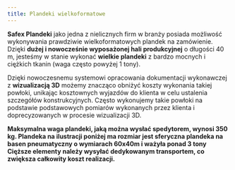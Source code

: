 ```yaml
---
title: Plandeki wielkoformatowe
---
```



**Safex Plandeki** jako jedna z nielicznych firm w branży posiada możliwość wykonywania 
prawdziwie wielkoformatowych plandek na zamówienie. Dzięki **dużej i nowocześnie wyposażonej 
hali produkcyjnej** o długości 40 m, jesteśmy w stanie wykonać **wielkie plandeki** z 
bardzo mocnych i ciężkich tkanin (waga często powyżej 1 tony).

Dzięki nowoczesnemu systemowi opracowania dokumentacji wykonawczej z **wizualizacją 3D** 
możemy znacząco obniżyć koszty wykonania takiej powłoki, unikając kosztownych wyjazdów 
do klienta w celu ustalenia szczegółów konstrukcyjnych. Często wykonujemy takie powłoki 
na podstawie podstawowych pomiarów wykonanych przez klienta i doprecyzowanych 
w procesie wizualizacji 3D.

**Maksymalna waga plandeki, jaką można wysłać spedytorem, wynosi 350 kg. Plandeka na ilustracji poniżej ma rozmiar jest sferyczna plandeka na basen pneumatyczny o wymiarach 60x40m i ważyła ponad 3 tony
Cięższe elementy należy wysyłać dedykowanym transportem, co zwiększa całkowity koszt realizacji.**
